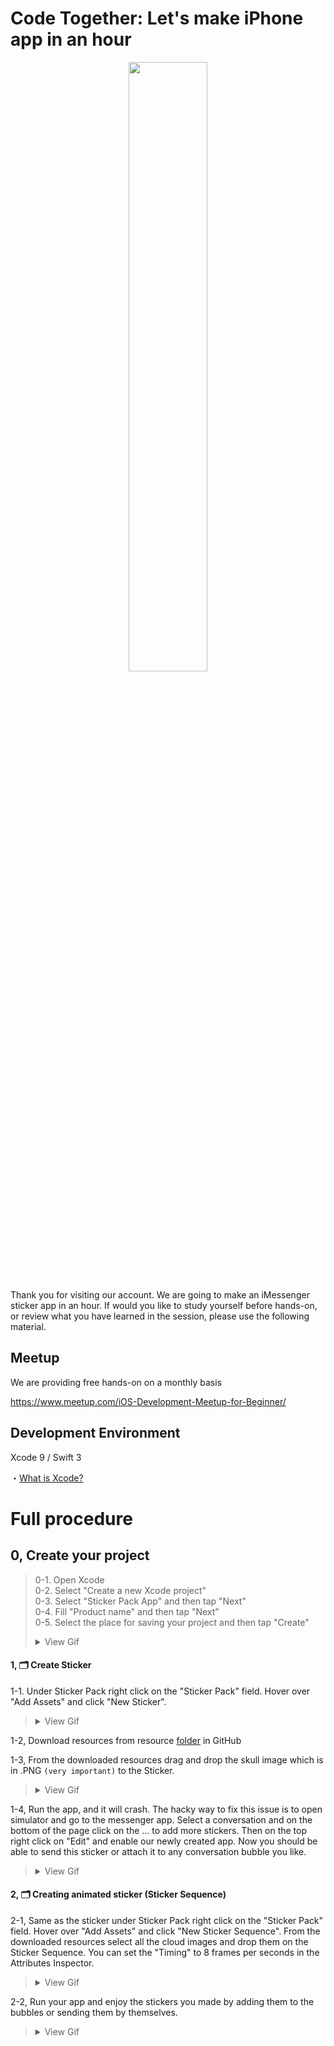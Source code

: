 # Code Together: Let's make iPhone app in an hour

  <div style="text-align:center"><img src ="https://github.com/iosClassForBeginner/sticker_en/sticker-app.png" width="50%" height="50%"/></div>  

  Thank you for visiting our account. We are going to make an iMessenger sticker app in an hour. If would you like to study yourself before hands-on, or review what you have learned in the session, please use the following material.

## Meetup
We are providing free hands-on on a monthly basis

https://www.meetup.com/iOS-Development-Meetup-for-Beginner/

## Development Environment
  Xcode 9 / Swift 3
  
  ・<a href="https://github.com/learn-co-students/reading-ios-intro-to-xcode-qa-public-001">What is Xcode?</a>

# Full procedure

## 0, Create your project

> 0-1. Open Xcode  
> 0-2. Select "Create a new Xcode project"  
> 0-3. Select "Sticker Pack App" and then tap "Next"  
> 0-4. Fill "Product name" and then tap "Next"  
> 0-5. Select the place for saving your project and then tap "Create"  
> <details><summary>View Gif</summary><div style="text-align:center"><img src ="https://github.com/iosClassForBeginner/sticker_en/vids/vid1.gif" /></div></details>

#### 1, 🗂 Create Sticker

1-1. Under Sticker Pack right click on the "Sticker Pack" field. Hover over "Add Assets" and click "New Sticker".
> <details><summary>View Gif</summary><div style="text-align:center"><img src ="https://github.com/iosClassForBeginner/sticker_en/vids/vid2.gif" /></div></details>

1-2, Download resources from resource <a href="https://github.com/iosClassForBeginner/sticker_en/resources">folder</a> in GitHub

1-3, From the downloaded resources drag and drop the skull image which is in .PNG <code>(very important)</code> to the Sticker.
> <details><summary>View Gif</summary><div style="text-align:center"><img src ="https://github.com/iosClassForBeginner/sticker_en/vids/vid3.gif" /></div></details>

1-4, Run the app, and it will crash. The hacky way to fix this issue is to open simulator and go to the messenger app. Select a conversation and on the bottom of the page click on the ... to add more stickers. Then on the top right click on "Edit" and enable our newly created app. Now you should be able to send this sticker or attach it to any conversation bubble you like.
> <details><summary>View Gif</summary><div style="text-align:center"><img src ="https://github.com/iosClassForBeginner/sticker_en/vids/vid4.gif" /></div></details>

#### 2, 🗂 Creating animated sticker (Sticker Sequence)

2-1, Same as the sticker under Sticker Pack right click on the "Sticker Pack" field. Hover over "Add Assets" and click "New Sticker Sequence". From the downloaded resources select all the cloud images and drop them on the Sticker Sequence. You can set the "Timing" to 8 frames per seconds in the Attributes Inspector.
> <details><summary>View Gif</summary><div style="text-align:center"><img src ="https://github.com/iosClassForBeginner/sticker_en/vids/vid5.gif" /></div></details>

2-2, Run your app and enjoy the stickers you made by adding them to the bubbles or sending them by themselves.
> <details><summary>View Gif</summary><div style="text-align:center"><img src ="https://github.com/iosClassForBeginner/sticker_en/vids/vid6.gif" /></div></details>
